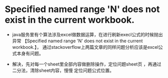  # Specified named range 'N' does not exist in the current workbook.
 
 * java服务里有个算法涉及excel做数据运算，在进行刷新execl公式的时候抛出异常
 【Specified named range 'N' does not exist in the current workbook.】，
 通过stackoverflow上两篇文章的同样问题分析应该是excel公式本身有问题。
 
 * 解决，先对每一个sheet里全部内容做删除操作，定位问题sheet页
 ，再通过二分法，清除sheet内容，慢慢 定位问题公式位置。
